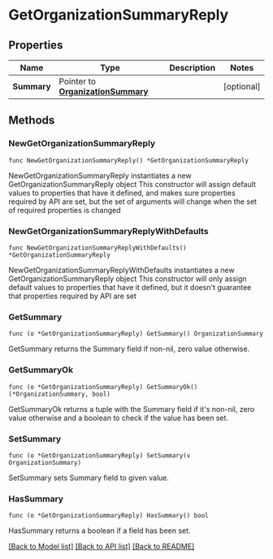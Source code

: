 # GetOrganizationSummaryReply

## Properties

Name | Type | Description | Notes
------------ | ------------- | ------------- | -------------
**Summary** | Pointer to [**OrganizationSummary**](OrganizationSummary.md) |  | [optional] 

## Methods

### NewGetOrganizationSummaryReply

`func NewGetOrganizationSummaryReply() *GetOrganizationSummaryReply`

NewGetOrganizationSummaryReply instantiates a new GetOrganizationSummaryReply object
This constructor will assign default values to properties that have it defined,
and makes sure properties required by API are set, but the set of arguments
will change when the set of required properties is changed

### NewGetOrganizationSummaryReplyWithDefaults

`func NewGetOrganizationSummaryReplyWithDefaults() *GetOrganizationSummaryReply`

NewGetOrganizationSummaryReplyWithDefaults instantiates a new GetOrganizationSummaryReply object
This constructor will only assign default values to properties that have it defined,
but it doesn't guarantee that properties required by API are set

### GetSummary

`func (o *GetOrganizationSummaryReply) GetSummary() OrganizationSummary`

GetSummary returns the Summary field if non-nil, zero value otherwise.

### GetSummaryOk

`func (o *GetOrganizationSummaryReply) GetSummaryOk() (*OrganizationSummary, bool)`

GetSummaryOk returns a tuple with the Summary field if it's non-nil, zero value otherwise
and a boolean to check if the value has been set.

### SetSummary

`func (o *GetOrganizationSummaryReply) SetSummary(v OrganizationSummary)`

SetSummary sets Summary field to given value.

### HasSummary

`func (o *GetOrganizationSummaryReply) HasSummary() bool`

HasSummary returns a boolean if a field has been set.


[[Back to Model list]](../README.md#documentation-for-models) [[Back to API list]](../README.md#documentation-for-api-endpoints) [[Back to README]](../README.md)


